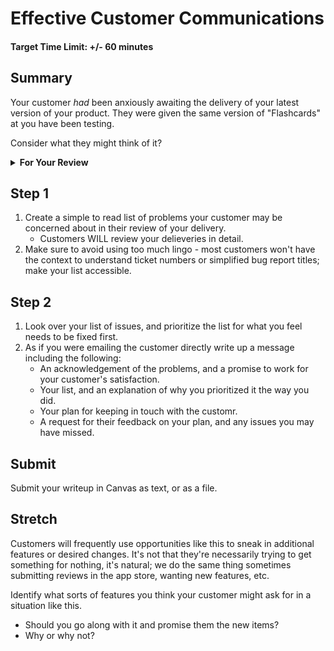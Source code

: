 # Effective Customer Communications

#### Target Time Limit: +/- 60 minutes

## Summary

Your customer _had_ been anxiously awaiting the delivery of your latest version
of your product. They were given the same version of "Flashcards" at you have
been testing.

Consider what they might think of it?

<details> <summary> <strong> For Your Review </strong> </summary>

If you're feeling uncertain on where to start in this project, look over the
following:

- Skills Practice:
  - [Communicate With Customers](./sp1.03.1.html)
  - [Update Tests fo Acceptance Criteria](./sp1.03.2.html)
  - [Sell a Solution](./sp1.03.3.html)

</details>

## Step 1

1. Create a simple to read list of problems your customer may be concerned about
   in their review of your delivery.
   - Customers WILL review your delieveries in detail.
1. Make sure to avoid using too much lingo - most customers won't have the
   context to understand ticket numbers or simplified bug report titles; make
   your list accessible.

## Step 2

1. Look over your list of issues, and prioritize the list for what you feel
   needs to be fixed first.
1. As if you were emailing the customer directly write up a message including
   the following:
   - An acknowledgement of the problems, and a promise to work for your
     customer's satisfaction.
   - Your list, and an explanation of why you prioritized it the way you did.
   - Your plan for keeping in touch with the customr.
   - A request for their feedback on your plan, and any issues you may have
     missed.

## Submit

Submit your writeup in Canvas as text, or as a file.

## Stretch

Customers will frequently use opportunities like this to sneak in additional
features or desired changes. It's not that they're necessarily trying to get
something for nothing, it's natural; we do the same thing sometimes submitting
reviews in the app store, wanting new features, etc.

Identify what sorts of features you think your customer might ask for in a
situation like this.

- Should you go along with it and promise them the new items?
- Why or why not?
